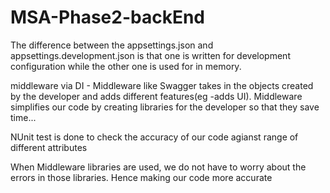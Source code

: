 # MSA-Phase2-backEnd
The difference between the appsettings.json and appsettings.development.json is that one is written for 
development configuration while the other one is used for in memory. 

middleware via DI - Middleware like Swagger takes in the objects created by the developer and adds different
features(eg -adds UI). Middleware simplifies our code by creating libraries for the developer so that
they save time...

NUnit test is done to check the accuracy of our code agianst range of different attributes

When Middleware libraries are used, we do not have to worry about the errors in those libraries. Hence making
our code more accurate
